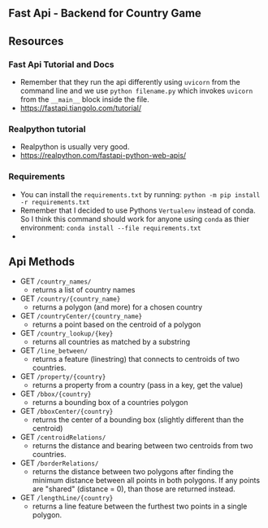 ## Fast Api - Backend for Country Game

## Resources

### Fast Api Tutorial and Docs

- Remember that they run the api differently using `uvicorn` from the command line and we 
use `python filename.py` which invokes `uvicorn` from the `__main__` block inside the file.
- https://fastapi.tiangolo.com/tutorial/ 
  

### Realpython tutorial

- Realpython is usually very good.
- https://realpython.com/fastapi-python-web-apis/
  

### Requirements

- You can install the `requirements.txt` by running: `python -m pip install -r requirements.txt`
- Remember that I decided to use Pythons `Vertualenv` instead of conda. So I think this command should work for anyone using `conda` as thier environment: `conda install --file requirements.txt`
- 

## Api Methods

- GET `/country_names/` 
  - returns a list of country names
- GET `/country/{country_name}`
  - returns a polygon (and more) for a chosen country
- GET `/countryCenter/{country_name}`
  - returns a point based on the centroid of a polygon
- GET `/country_lookup/{key}`
  - returns all countries as matched by a substring
- GET `/line_between/`
  - returns a feature (linestring) that connects to centroids of two countries.
- GET `/property/{country}`
  - returns a property from a country (pass in a key, get the value)
- GET `/bbox/{country}`
  - returns a bounding box of a countries polygon
- GET `/bboxCenter/{country}`
  - returns the center of a bounding box (slightly different than the centroid)
- GET `/centroidRelations/`
  - returns the distance and bearing between two centroids from two countries.
- GET `/borderRelations/`
  - returns the distance between two polygons after finding the minimum distance between all points in both polygons. If any points are "shared" (distance = 0), than those are returned instead. 
- GET `/lengthLine/{country}`
  - returns a line feature between the furthest two points in a single polygon.
